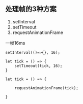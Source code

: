 ## 处理帧的3种方案
1. setInterval
2. setTimeout
3. requestAnimationFrame

一帧16ms

```
setInterval(()=>{}, 16);

let tick = () => {
    setTimeout(tick, 16);
}

let tick = () => {
    
    requestAnimationFrame(tick);
    
}

```